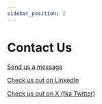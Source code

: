 ```yaml
---
sidebar_position: 2
---
```


# Contact Us  

[Send us a message](https://us21.list-manage.com/contact-form?u=8afbcbdb9e4fdad91bd87ce22&form_id=9e39027f0e20b64fe0eb9a79af776a0c)  

[Check us out on LinkedIn](https://www.linkedin.com/company/stabilitysolutions/)  

[Check us out on X (fka Twitter)](https://twitter.com/stabilityinc)  
